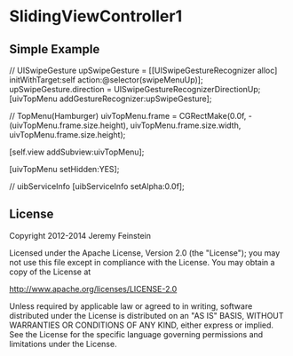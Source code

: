 # SlidingViewController1


Simple Example
--------------

// UISwipeGesture
upSwipeGesture = [[UISwipeGestureRecognizer alloc] initWithTarget:self action:@selector(swipeMenuUp)];
upSwipeGesture.direction = UISwipeGestureRecognizerDirectionUp;
[uivTopMenu addGestureRecognizer:upSwipeGesture];

// TopMenu(Hamburger)
uivTopMenu.frame = CGRectMake(0.0f, -(uivTopMenu.frame.size.height), uivTopMenu.frame.size.width, uivTopMenu.frame.size.height);

[self.view addSubview:uivTopMenu];

[uivTopMenu setHidden:YES];
    
// uibServiceInfo
[uibServiceInfo setAlpha:0.0f];

    

License
-------

Copyright 2012-2014 Jeremy Feinstein

Licensed under the Apache License, Version 2.0 (the "License");
you may not use this file except in compliance with the License.
You may obtain a copy of the License at

http://www.apache.org/licenses/LICENSE-2.0

Unless required by applicable law or agreed to in writing, software
distributed under the License is distributed on an "AS IS" BASIS,
WITHOUT WARRANTIES OR CONDITIONS OF ANY KIND, either express or implied.
See the License for the specific language governing permissions and
limitations under the License.
